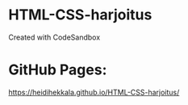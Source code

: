 # HTML-CSS-harjoitus
Created with CodeSandbox

# GitHub Pages:
https://heidihekkala.github.io/HTML-CSS-harjoitus/
